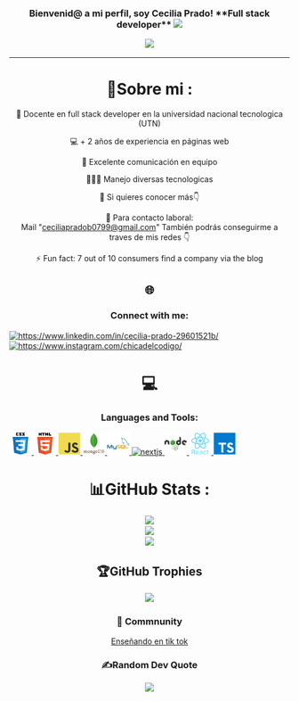 <h3 align="center">
 Bienvenid@ a mi perfil, soy Cecilia Prado!
 **Full stack developer** 
  <img src="https://media.giphy.com/media/hvRJCLFzcasrR4ia7z/giphy.gif" width="28">
</h3>
<p align="center">
  <a href="https://github.com/CodeWhiteWeb/CodeWhiteWeb"><img src="https://readme-typing-svg.herokuapp.com?color=%2336BCF7&center=true&vCenter=true&lines=Hi+%2C+welcome+to+my+Github+page;I+am+CodeWhiteWeb;I+am+a+High+school+student;Web+Dev;Game+Dev;Bot+Dev;Crypto+Lover+%3C3"></a>
</p>

---
<div align="center">
  
# 💫Sobre mi :
🔭 Docente en full stack developer en la universidad nacional tecnologica (UTN) 
  
💻 + 2 años de experiencia en páginas web

  👯 Excelente comunicación en equipo

  👩🏻‍💻 Manejo diversas tecnologicas 

  💬 Si quieres conocer más👇

  📩 Para contacto laboral:  
  Mail  "ceciliapradob0799@gmail.com" 
  También podrás conseguirme a traves de mis redes 👇

⚡ Fun fact: 7 out of 10 consumers find a company via the blog


## 🌐 <h3 align="center">Connect with me:</h3>
<p align="left">
<a href="https://linkedin.com/in/https://www.linkedin.com/in/cecilia-prado-29601521b/" target="blank"><img align="center" src="https://raw.githubusercontent.com/rahuldkjain/github-profile-readme-generator/master/src/images/icons/Social/linked-in-alt.svg" alt="https://www.linkedin.com/in/cecilia-prado-29601521b/" height="30" width="40" /></a>
<a href="https://instagram.com/https://www.instagram.com/chicadelcodigo/" target="blank"><img align="center" src="https://raw.githubusercontent.com/rahuldkjain/github-profile-readme-generator/master/src/images/icons/Social/instagram.svg" alt="https://www.instagram.com/chicadelcodigo/" height="30" width="40" /></a>
</p>


# 💻<h3 align="center">Languages and Tools:</h3>
<p align="left"> <a href="https://www.w3schools.com/css/" target="_blank" rel="noreferrer"> <img src="https://raw.githubusercontent.com/devicons/devicon/master/icons/css3/css3-original-wordmark.svg" alt="css3" width="40" height="40"/> </a> <a href="https://www.w3.org/html/" target="_blank" rel="noreferrer"> <img src="https://raw.githubusercontent.com/devicons/devicon/master/icons/html5/html5-original-wordmark.svg" alt="html5" width="40" height="40"/> </a> <a href="https://developer.mozilla.org/en-US/docs/Web/JavaScript" target="_blank" rel="noreferrer"> <img src="https://raw.githubusercontent.com/devicons/devicon/master/icons/javascript/javascript-original.svg" alt="javascript" width="40" height="40"/> </a> <a href="https://www.mongodb.com/" target="_blank" rel="noreferrer"> <img src="https://raw.githubusercontent.com/devicons/devicon/master/icons/mongodb/mongodb-original-wordmark.svg" alt="mongodb" width="40" height="40"/> </a> <a href="https://www.mysql.com/" target="_blank" rel="noreferrer"> <img src="https://raw.githubusercontent.com/devicons/devicon/master/icons/mysql/mysql-original-wordmark.svg" alt="mysql" width="40" height="40"/> </a> <a href="https://nextjs.org/" target="_blank" rel="noreferrer"> <img src="https://cdn.worldvectorlogo.com/logos/nextjs-2.svg" alt="nextjs" width="40" height="40"/> </a> <a href="https://nodejs.org" target="_blank" rel="noreferrer"> <img src="https://raw.githubusercontent.com/devicons/devicon/master/icons/nodejs/nodejs-original-wordmark.svg" alt="nodejs" width="40" height="40"/> </a> <a href="https://reactjs.org/" target="_blank" rel="noreferrer"> <img src="https://raw.githubusercontent.com/devicons/devicon/master/icons/react/react-original-wordmark.svg" alt="react" width="40" height="40"/> </a> <a href="https://www.typescriptlang.org/" target="_blank" rel="noreferrer"> <img src="https://raw.githubusercontent.com/devicons/devicon/master/icons/typescript/typescript-original.svg" alt="typescript" width="40" height="40"/> </a> </p>

# 📊GitHub Stats :
![](https://github-readme-stats.vercel.app/api?username=CodeWhiteWeb&theme=radical&hide_border=false&include_all_commits=false&count_private=false)<br/>
![](https://github-readme-streak-stats.herokuapp.com/?user=CodeWhiteWeb&theme=radical&hide_border=false)<br/>
![](https://github-readme-stats.vercel.app/api/top-langs/?username=CodeWhiteWeb&theme=radical&hide_border=false&include_all_commits=false&count_private=false&layout=compact)

## 🏆GitHub Trophies
![](https://github-profile-trophy.vercel.app/?username=CodeWhiteWeb&theme=discord&no-frame=false&no-bg=false&margin-w=4)

### 📕 Commnunity

<!-- T I K T O K COMMUNITY -->
 [Enseñando en tik tok]([https://dev.to/codewhiteweb/10-must-have-3rd-party-services-for-all-websites-584m](https://www.tiktok.com/@lachicadelcodigo))


### ✍️Random Dev Quote
![]([file:///C:/Users/cecil/Downloads/BLACK%20FRIDAY.pdf](https://www.canva.com/design/DAFVPWT0aaY/waJavqe55-M5M2wKDApxkA/watch?utm_content=DAFVPWT0aaY&utm_campaign=designshare&utm_medium=link&utm_source=editor)https://www.canva.com/design/DAFVPWT0aaY/waJavqe55-M5M2wKDApxkA/watch?utm_content=DAFVPWT0aaY&utm_campaign=designshare&utm_medium=link&utm_source=editor)


</div>
